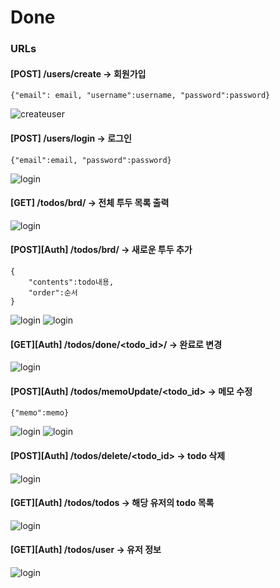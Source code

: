 # Done

### URLs


#### [POST] /users/create -> 회원가입

    {"email": email, "username":username, "password":password}
    
![createuser](https://user-images.githubusercontent.com/38175311/101976919-49bb5080-3c8d-11eb-9806-820c4e1975fc.png)

#### [POST] /users/login -> 로그인

    {"email":email, "password":password}
![login](https://user-images.githubusercontent.com/38175311/101976950-7e2f0c80-3c8d-11eb-9774-d924f95e6bae.png)

    
#### [GET] /todos/brd/ -> 전체 투두 목록 출력
![login](https://user-images.githubusercontent.com/38175311/101976991-c4846b80-3c8d-11eb-87ea-699a7db68d68.png)

#### [POST][Auth] /todos/brd/ -> 새로운 투두 추가

    {  
        "contents":todo내용,
        "order":순서
    }
![login](https://user-images.githubusercontent.com/38175311/101977020-eda4fc00-3c8d-11eb-805f-cad7799d2965.png)
![login](https://user-images.githubusercontent.com/38175311/101977047-1dec9a80-3c8e-11eb-82f7-251f14f27e97.png)

#### [GET][Auth] /todos/done/<todo_id>/ -> 완료로 변경
![login](https://user-images.githubusercontent.com/38175311/101977156-cbf84480-3c8e-11eb-9d3a-f834dcad244a.png)
#### [POST][Auth] /todos/memoUpdate/<todo_id> -> 메모 수정
    
    {"memo":memo}
![login](https://user-images.githubusercontent.com/38175311/101977275-e2eb6680-3c8f-11eb-8009-ef5d9f3cc0cb.png)
![login](https://user-images.githubusercontent.com/38175311/101977281-f0a0ec00-3c8f-11eb-8b70-1788d6ce534f.png)
#### [POST][Auth] /todos/delete/<todo_id> -> todo 삭제
![login](https://user-images.githubusercontent.com/38175311/101977324-2fcf3d00-3c90-11eb-8c44-f67fc9055ece.png)
#### [GET][Auth] /todos/todos -> 해당 유저의 todo 목록
![login](https://user-images.githubusercontent.com/38175311/101977117-905d7a80-3c8e-11eb-9f06-df257e6c068f.png)
#### [GET][Auth] /todos/user -> 유저 정보
![login](https://user-images.githubusercontent.com/38175311/101977084-5e4c1880-3c8e-11eb-9357-1877e06ec96a.png)
